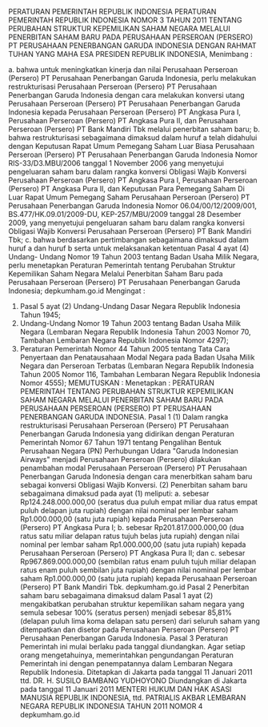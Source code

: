  PERATURAN PEMERINTAH REPUBLIK INDONESIA PERATURAN PEMERINTAH REPUBLIK INDONESIA NOMOR 3 TAHUN 2011 TENTANG PERUBAHAN STRUKTUR KEPEMILIKAN SAHAM NEGARA MELALUI PENERBITAN SAHAM BARU PADA PERUSAHAAN PERSEROAN (PERSERO) PT PERUSAHAAN PENERBANGAN GARUDA INDONESIA
DENGAN RAHMAT TUHAN YANG MAHA ESA PRESIDEN REPUBLIK INDONESIA,
Menimbang :

a. bahwa untuk meningkatkan kinerja dan nilai Perusahaan Perseroan (Persero) PT Perusahaan Penerbangan Garuda Indonesia, perlu melakukan restrukturisasi Perusahaan Perseroan (Persero) PT Perusahaan Penerbangan Garuda Indonesia dengan cara melakukan konversi utang Perusahaan Perseroan (Persero) PT Perusahaan Penerbangan Garuda Indonesia kepada Perusahaan Perseroan (Persero) PT Angkasa Pura I, Perusahaan Perseroan (Persero) PT Angkasa Pura II, dan Perusahaan Perseroan (Persero) PT Bank Mandiri Tbk melalui penerbitan saham baru;
b. bahwa restrukturisasi sebagaimana dimaksud dalam huruf a telah didahului dengan Keputusan Rapat Umum Pemegang Saham Luar Biasa Perusahaan Perseroan (Persero) PT Perusahaan Penerbangan Garuda Indonesia Nomor RIS-33/D3.MBU/2006 tanggal 1 November 2006 yang menyetujui pengeluaran saham baru dalam rangka konversi Obligasi Wajib Konversi Perusahaan Perseroan (Persero) PT Angkasa Pura I, Perusahaan Perseroan (Persero) PT Angkasa Pura II, dan Keputusan Para Pemegang Saham Di Luar Rapat Umum Pemegang Saham Perusahaan Perseroan (Persero) PT Perusahaan Penerbangan Garuda Indonesia Nomor 06.04/00/12/2009/001, BS.477/HK.09.01/2009-DU, KEP-257/MBU/2009 tanggal 28 Desember 2009, yang menyetujui pengeluaran saham baru dalam rangka konversi Obligasi Wajib Konversi Perusahaan Perseroan (Persero) PT Bank Mandiri Tbk;
c. bahwa berdasarkan pertimbangan sebagaimana dimaksud dalam huruf a dan huruf b serta untuk melaksanakan ketentuan Pasal 4 ayat (4) Undang- Undang Nomor 19 Tahun 2003 tentang Badan Usaha Milik Negara, perlu menetapkan Peraturan Pemerintah tentang Perubahan Struktur Kepemilikan Saham Negara Melalui Penerbitan Saham Baru pada Perusahaan Perseroan (Persero) PT Perusahaan Penerbangan Garuda Indonesia; depkumham.go.id
Mengingat :

1. Pasal 5 ayat (2) Undang-Undang Dasar Negara Republik Indonesia Tahun 1945;
2. Undang-Undang Nomor 19 Tahun 2003 tentang Badan Usaha Milik Negara (Lembaran Negara Republik Indonesia Tahun 2003 Nomor 70, Tambahan Lembaran Negara Republik Indonesia Nomor 4297);
3. Peraturan Pemerintah Nomor 44 Tahun 2005 tentang Tata Cara Penyertaan dan Penatausahaan Modal Negara pada Badan Usaha Milik Negara dan Perseroan Terbatas (Lembaran Negara Republik Indonesia Tahun 2005 Nomor 116, Tambahan Lembaran Negara Republik Indonesia Nomor 4555);
MEMUTUSKAN :
 Menetapkan : PERATURAN PEMERINTAH TENTANG PERUBAHAN STRUKTUR KEPEMILIKAN SAHAM NEGARA MELALUI PENERBITAN SAHAM BARU PADA PERUSAHAAN PERSEROAN (PERSERO) PT PERUSAHAAN PENERBANGAN GARUDA INDONESIA.
Pasal 1
(1) Dalam rangka restrukturisasi Perusahaan Perseroan (Persero) PT Perusahaan Penerbangan Garuda Indonesia yang didirikan dengan Peraturan Pemerintah Nomor 67 Tahun 1971 tentang Pengalihan Bentuk Perusahaan Negara (PN) Perhubungan Udara "Garuda Indonesian Airways" menjadi Perusahaan Perseroan (Persero) dilakukan penambahan modal Perusahaan Perseroan (Persero) PT Perusahaan Penerbangan Garuda Indonesia dengan cara menerbitkan saham baru sebagai konversi Obligasi Wajib Konversi.
(2) Penerbitan saham baru sebagaimana dimaksud pada ayat (1) meliputi:
a. sebesar Rp124.248.000.000,00 (seratus dua puluh empat miliar dua ratus empat puluh delapan juta rupiah) dengan nilai nominal per lembar saham Rp1.000.000,00 (satu juta rupiah) kepada Perusahaan Perseroan (Persero) PT Angkasa Pura I;
b. sebesar Rp201.817.000.000,00 (dua ratus satu miliar delapan ratus tujuh belas juta rupiah) dengan nilai nominal per lembar saham Rp1.000.000,00 (satu juta rupiah) kepada Perusahaan Perseroan (Persero) PT Angkasa Pura II; dan
c. sebesar Rp967.869.000.000,00 (sembilan ratus enam puluh tujuh miliar delapan ratus enam puluh sembilan juta rupiah) dengan nilai nominal per lembar saham Rp1.000.000,00 (satu juta rupiah) kepada Perusahaan Perseroan (Persero) PT Bank Mandiri Tbk. depkumham.go.id
Pasal 2
Penerbitan saham baru sebagaimana dimaksud dalam Pasal 1 ayat (2) mengakibatkan perubahan struktur kepemilikan saham negara yang semula sebesar 100% (seratus persen) menjadi sebesar 85,81% (delapan puluh lima koma delapan satu persen) dari seluruh saham yang ditempatkan dan disetor pada Perusahaan Perseroan (Persero) PT Perusahaan Penerbangan Garuda Indonesia.
Pasal 3
Peraturan Pemerintah ini mulai berlaku pada tanggal diundangkan.
Agar setiap orang mengetahuinya, memerintahkan pengundangan Peraturan Pemerintah ini dengan penempatannya dalam Lembaran Negara Republik Indonesia. Ditetapkan di Jakarta pada tanggal 11 Januari 2011 ttd. DR. H. SUSILO BAMBANG YUDHOYONO Diundangkan di Jakarta pada tanggal 11 Januari 2011 MENTERI HUKUM DAN HAK ASASI MANUSIA REPUBLIK INDONESIA, ttd. PATRIALIS AKBAR LEMBARAN NEGARA REPUBLIK INDONESIA TAHUN 2011 NOMOR 4 depkumham.go.id
